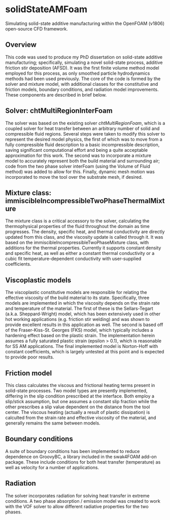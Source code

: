 # solidStateAMFoam
Simulating solid-state additive manufacturing within the OpenFOAM (v1806) open-source CFD framework.

## Overview
This code was used to produce my PhD dissertation on solid-state additive manufacturing; specifically, simulating a novel solid-state process, additive friction stir deposition (AFSD). It was the first finite volume method model employed for this process, as only smoothed particle hydrodynamics methods had been used previously. The core of the code is formed by the solver and mixture model, with additional classes for the constitutive and friction models, boundary conditions, and radiation model improvements. These components are described in brief below.

## Solver: chtMultiRegionInterFoam
The solver was based on the existing solver *chtMultiRegionFoam*, which is a coupled solver for heat transfer between an arbitrary number of solid and compressible fluid regions. Several steps were taken to modify this solver to represent the desired model physics, the first of which was to move from a fully compressible fluid description to a basic incompressible description, saving significant computational effort and being a quite acceptable approximation for this work. The second was to incorporate a mixture model to accurately represent both the build material and surrounding air; code from the two phase solver interFoam (using the Volume of Fluid method) was added to allow for this. Finally, dynamic mesh motion was incorporated to move the tool over the substrate mesh, if desired.

## Mixture class: immiscibleIncompressibleTwoPhaseThermalMixture
The mixture class is a critical accessory to the solver, calculating the thermophysical properties of the fluid throughout the domain as time progresses. The density, specific heat, and thermal conductivity are directly updated from this class, and the viscosity update is called through it. It was based on the immiscibleIncompressibleTwoPhaseMixture class, with additions for the thermal properties. Currently it supports constant density and specific heat, as well as either a constant thermal conductivity or a cubic fit temperature-dependent conductivity with user-supplied coefficients.

## Viscoplastic models
The viscoplastic constitutive models are responsible for relating the effective viscosity of the build material to its state. Specifically, three models are implemented in which the viscosity depends on the strain rate and temperature of the material. The first of these is the Sellars-Tegart (a.k.a. Sheppard-Wright) model, which has been extensively used in other hot working applications (e.g. friction stir welding) and was shown to provide excellent results in this application as well. The second is based off of the Fraser-Kiss-St. Georges (FKS) model, which typically includes a hardening effect based on the plastic strain. The implementation herein assumes a fully saturated plastic strain (epsilon > 0.1), which is reasonable for SS AM applications. The final implemented model is Norton-Hoff with constant coefficients, which is largely untested at this point and is expected to provide poor results.

## Friction model
This class calculates the viscous and frictional heating terms present in solid-state processes. Two model types are presently implemented, differing in the slip condition prescribed at the interface. Both employ a slip/stick assumption, but one assumes a constant slip fraction while the other prescribes a slip value dependent on the distance from the tool center. The viscous heating (actually a result of plastic dissipation) is calculted from the strain rate and effective viscosity of the material, and generally remains the same between models.

## Boundary conditions
A suite of boundary conditions has been implemented to reduce dependence on GroovyBC, a library included in the swak4FOAM add-on package. These include conditions for both heat transfer (temperature) as well as velocity for a number of applications.

## Radiation
The solver incorporates radiation for solving heat transfer in extreme conditions. A two phase absorption / emission model was created to work with the VOF solver to allow different radiative properties for the two phases.
